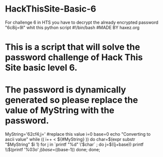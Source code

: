 # HackThisSite-Basic-6
For challenge 6 in HTS you have to decrypt the already encrypted password "6c8ij=9l" whit this python script
#!/bin/bash
#MADE BY haxez.org
# This is a script that will solve the password challenge of Hack This Site basic level 6.
# The password is dynamically generated so please replace the value of MyString with the password.
MyString='62cf4;j=' #replace this value
i=0
base=0
echo "Converting to ascii value"
while (( i++ < ${#MyString} ))
do
   char=$(expr substr "$MyString" $i 1)
    for j in `printf "%d" \'$char` ; do
    	j=$((j+base))
    	printf \\$(printf '%03o' $j)
    	base=$((base-1))
    done;
done;
